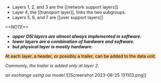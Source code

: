 
- Layers 1, 2, and 3 are the [[network support layers]].
- Layer 4, the [[transport layer]], links the two subgroups.
- Layers 5, 6, and 7 are [[user support layers]].

*==NOTE==*
- ***upper OSI layers are almost always implemented in software.***
- ***lower layers are a combination of hardware and software.***
- ***but physical layer is mostly hardware.***

<mark style="background: #FFB86CA6;">At each layer, a header, or possibly a trailer, can be added to the data unit.</mark>

*Commonly, the trailer is added only at layer 2.*


*an exchange using osi model*
![[Screenshot 2023-08-25 131103.png]]